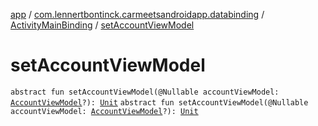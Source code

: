 [app](../../index.md) / [com.lennertbontinck.carmeetsandroidapp.databinding](../index.md) / [ActivityMainBinding](index.md) / [setAccountViewModel](./set-account-view-model.md)

# setAccountViewModel

`abstract fun setAccountViewModel(@Nullable accountViewModel: `[`AccountViewModel`](../../com.lennertbontinck.carmeetsandroidapp.viewmodels/-account-view-model/index.md)`?): `[`Unit`](https://kotlinlang.org/api/latest/jvm/stdlib/kotlin/-unit/index.html)
`abstract fun setAccountViewModel(@Nullable accountViewModel: `[`AccountViewModel`](../../com.lennertbontinck.carmeetsandroidapp.viewmodels/-account-view-model/index.md)`?): `[`Unit`](https://kotlinlang.org/api/latest/jvm/stdlib/kotlin/-unit/index.html)
